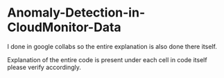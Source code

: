 # Anomaly-Detection-in-CloudMonitor-Data

I done in google collabs so the entire explanation is also done there itself.

Explanation of the entire code is present under each cell in code itself please verify accordingly.
